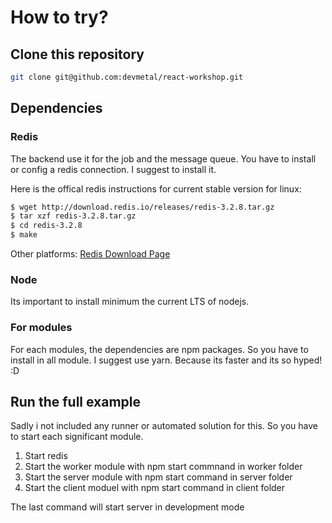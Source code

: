 # How to try?

## Clone this repository

```bash
git clone git@github.com:devmetal/react-workshop.git
```

## Dependencies

### Redis

The backend use it for the job and the message queue. You have to install or config a redis connection. I suggest to install it.

Here is the offical redis instructions for current stable version for linux:

```bash
$ wget http://download.redis.io/releases/redis-3.2.8.tar.gz
$ tar xzf redis-3.2.8.tar.gz
$ cd redis-3.2.8
$ make
```

Other platforms: [Redis Download Page](https://redis.io/download)

### Node

Its important to install minimum the current LTS of nodejs.

### For modules

For each modules, the dependencies are npm packages. So you have to install in all module.
I suggest use yarn. Because its faster and its so hyped! :D

## Run the full example

Sadly i not included any runner or automated solution for this.
So you have to start each significant module.

1. Start redis
2. Start the worker module with npm start commnand in worker folder
3. Start the server module with npm start command in server folder
4. Start the client moduel with npm start command in client folder

The last command will start server in development mode
